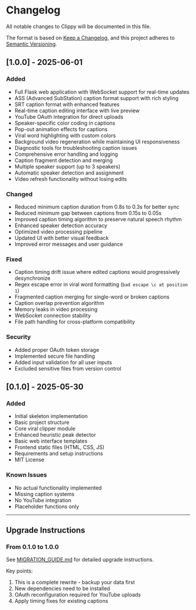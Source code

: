 # Changelog

All notable changes to Clippy will be documented in this file.

The format is based on [Keep a Changelog](https://keepachangelog.com/en/1.0.0/),
and this project adheres to [Semantic Versioning](https://semver.org/spec/v2.0.0.html).

## [1.0.0] - 2025-06-01

### Added
- Full Flask web application with WebSocket support for real-time updates
- ASS (Advanced SubStation) caption format support with rich styling
- SRT caption format with enhanced features
- Real-time caption editing interface with live preview
- YouTube OAuth integration for direct uploads
- Speaker-specific color coding in captions
- Pop-out animation effects for captions
- Viral word highlighting with custom colors
- Background video regeneration while maintaining UI responsiveness
- Diagnostic tools for troubleshooting caption issues
- Comprehensive error handling and logging
- Caption fragment detection and merging
- Multiple speaker support (up to 3 speakers)
- Automatic speaker detection and assignment
- Video refresh functionality without losing edits

### Changed
- Reduced minimum caption duration from 0.8s to 0.3s for better sync
- Reduced minimum gap between captions from 0.15s to 0.05s
- Improved caption timing algorithm to preserve natural speech rhythm
- Enhanced speaker detection accuracy
- Optimized video processing pipeline
- Updated UI with better visual feedback
- Improved error messages and user guidance

### Fixed
- Caption timing drift issue where edited captions would progressively desynchronize
- Regex escape error in viral word formatting (`bad escape \c at position 1`)
- Fragmented caption merging for single-word or broken captions
- Caption overlap prevention algorithm
- Memory leaks in video processing
- WebSocket connection stability
- File path handling for cross-platform compatibility

### Security
- Added proper OAuth token storage
- Implemented secure file handling
- Added input validation for all user inputs
- Excluded sensitive files from version control

## [0.1.0] - 2025-05-30

### Added
- Initial skeleton implementation
- Basic project structure
- Core viral clipper module
- Enhanced heuristic peak detector
- Basic web interface templates
- Frontend static files (HTML, CSS, JS)
- Requirements and setup instructions
- MIT License

### Known Issues
- No actual functionality implemented
- Missing caption systems
- No YouTube integration
- Placeholder functions only

---

## Upgrade Instructions

### From 0.1.0 to 1.0.0
See [MIGRATION_GUIDE.md](MIGRATION_GUIDE.md) for detailed upgrade instructions.

Key points:
1. This is a complete rewrite - backup your data first
2. New dependencies need to be installed
3. OAuth reconfiguration required for YouTube uploads
4. Apply timing fixes for existing captions
